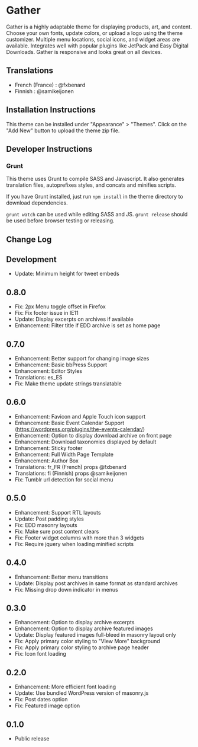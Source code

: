 # Gather

Gather is a highly adaptable theme for displaying products, art, and content.  Choose your own fonts, update colors, or upload a logo using the theme customizer.  Multiple menu locations, social icons, and widget areas are available.  Integrates well with popular plugins like JetPack and Easy Digital Downloads.  Gather is responsive and looks great on all devices.

## Translations

* French (France) : @fxbenard
* Finnish : @samikeijonen

## Installation Instructions

This theme can be installed under "Appearance" > "Themes".  Click on the "Add New" button to upload the theme zip file.

## Developer Instructions

### Grunt

This theme uses Grunt to compile SASS and Javascript.  It also generates translation files, autoprefixes styles, and concats and minifies scripts.

If you have Grunt installed, just run `npm install` in the theme directory to download dependencies.

`grunt watch` can be used while editing SASS and JS.
`grunt release` should be used before browser testing or releasing.

## Change Log

Development
---

* Update: Minimum height for tweet embeds

0.8.0
---

* Fix: 2px Menu toggle offset in Firefox
* Fix: Fix footer issue in IE11
* Update: Display excerpts on archives if available
* Enhancement: Filter title if EDD archive is set as home page

0.7.0
---

* Enhancement: Better support for changing image sizes
* Enhancement: Basic bbPress Support
* Enhancement: Editor Styles
* Translations: es_ES
* Fix: Make theme update strings translatable

0.6.0
---

* Enhancement: Favicon and Apple Touch icon support
* Enhancement: Basic Event Calendar Support (https://wordpress.org/plugins/the-events-calendar/)
* Enhancement: Option to display download archive on front page
* Enhancement: Download taxonomies displayed by default
* Enhancement: Sticky footer
* Enhancement: Full Width Page Template
* Enhancement: Author Box
* Translations: fr_FR (French) props @fxbenard
* Translations: fi (Finnish) props @samikeijonen
* Fix: Tumblr url detection for social menu

0.5.0
---

* Enhancement: Support RTL layouts
* Update: Post padding styles
* Fix: EDD masonry layouts
* Fix: Make sure post content clears
* Fix: Footer widget columns with more than 3 widgets
* Fix: Require jquery when loading minified scripts

0.4.0
---

* Enhancement: Better menu transitions
* Update: Display post archives in same format as standard archives
* Fix: Missing drop down indicator in menus

0.3.0
---

* Enhancement: Option to display archive excerpts
* Enhancement: Option to display archive featured images
* Update: Display featured images full-bleed in masonry layout only
* Fix: Apply primary color styling to "View More" background
* Fix: Apply primary color styling to archive page header
* Fix: Icon font loading

0.2.0
---

* Enhancement: More efficient font loading
* Update: Use bundled WordPress version of masonry.js
* Fix: Post dates option
* Fix: Featured image option

0.1.0
---

* Public release